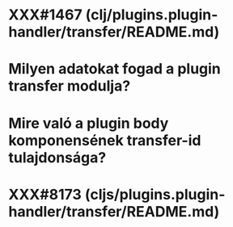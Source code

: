 
# XXX#1467 (clj/plugins.plugin-handler/transfer/README.md)
# Milyen adatokat fogad a plugin transfer modulja?



# Mire való a plugin body komponensének transfer-id tulajdonsága?
# XXX#8173 (cljs/plugins.plugin-handler/transfer/README.md)  
